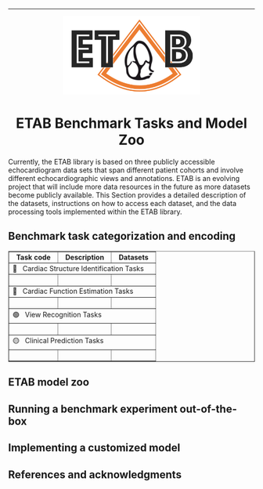 ---------------

<p align="center">
  <img width="280" height="160" src="assets/etab_logo.png" />
</p>

<h1 align="center">
    <b> ETAB Benchmark Tasks and Model Zoo </b>
</h1>

Currently, the ETAB library is based on three publicly accessible echocardiogram data sets that span different patient cohorts and involve different echocardiographic views and annotations. ETAB is an evolving project that will include more data resources in the future as more datasets become publicly available. This Section provides a detailed description of the datasets, instructions on how to access each dataset, and the data processing tools implemented within the ETAB library.


## Benchmark task categorization and encoding

<table border="1">
 <tr>
  <td>&nbsp; <b> Task code </b>   &nbsp;</td>
  <td>&nbsp; <b> Description </b> &nbsp;</td>
  <td>&nbsp; <b> Datasets </b> &nbsp;</td>
 </tr>
 <tr>
  <td colspan="3"> 🔴 &nbsp; Cardiac Structure Identification Tasks </td>
 </tr>
 <tr>
  <td>&nbsp;</td>
  <td>&nbsp;</td>
  <td>&nbsp;</td>
 </tr>
 <tr>
 <td colspan="3"> 🔵 &nbsp; Cardiac Function Estimation Tasks </td>
 </tr>
 <tr>
  <td>&nbsp;</td>
  <td>&nbsp;</td>
  <td>&nbsp;</td>
 </tr>
 <tr>
 <td colspan="3"> 🟢 &nbsp; View Recognition Tasks </td>
 </tr>
 <tr>
  <td>&nbsp;</td>
  <td>&nbsp;</td>
  <td>&nbsp;</td>
 </tr>
 <tr>
 <td colspan="3"> 🟡 &nbsp; Clinical Prediction Tasks </td>
 </tr>
 <tr>
  <td>&nbsp;</td>
  <td>&nbsp;</td>
  <td>&nbsp;</td>
 </tr> 
</table>

  


## ETAB model zoo


## Running a benchmark experiment out-of-the-box


## Implementing a customized model

## References and acknowledgments



